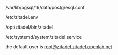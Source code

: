 /var/lib/pgsql/16/data/postgresql.conf

/etc/zitadel.env

/opt/zitadel/bin/zitadel

/etc/systemd/system/zitadel.service

the default user is root@zitadel.zitadel.openlab.net